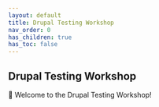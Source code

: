 ```yaml
---
layout: default
title: Drupal Testing Workshop
nav_order: 0
has_children: true
has_toc: false
---
```


## Drupal Testing Workshop

👋 Welcome to the Drupal Testing Workshop!

